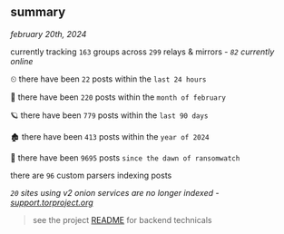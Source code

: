 
## summary
_february 20th, 2024_

currently tracking `163` groups across `299` relays & mirrors - _`82` currently online_

⏲ there have been `22` posts within the `last 24 hours`

🦈 there have been `220` posts within the `month of february`

🪐 there have been `779` posts within the `last 90 days`

🏚 there have been `413` posts within the `year of 2024`

🦕 there have been `9695` posts `since the dawn of ransomwatch`

there are `96` custom parsers indexing posts

_`20` sites using v2 onion services are no longer indexed - [support.torproject.org](https://support.torproject.org/onionservices/v2-deprecation/)_

> see the project [README](https://github.com/joshhighet/ransomwatch#ransomwatch--) for backend technicals
